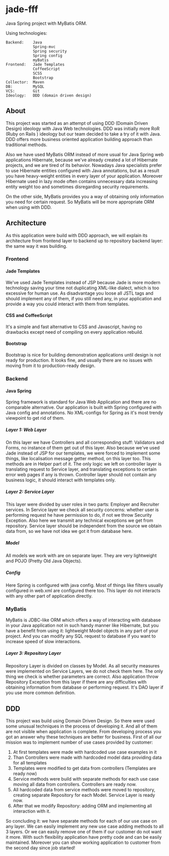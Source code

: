 jade-fff
========

Java Spring project with MyBatis ORM.

Using technologies:

    Backend:    Java
                Spring-mvc
                Spring security
                Spring config
                myBatis
    Frontend:   Jade Templates
                CoffeeScript
                SCSS
                Bootstrap
    Collector:  Maven
    DB:         MySQL
    VCS:        Git
    Ideology:   DDD (domain driven design)

About
-----
This project was started as an attempt of using DDD (Domain Driven Design) ideology with Java Web technologies.
 DDD was initially more RoR (Ruby on Rails ) ideology but our team decided to take a try of it with Java.
 DDD offers more business oriented application building approach than traditional methods.

Also we have used MyBatis ORM instead of more usual for Java Spring web applications Hibernate, because we've
 already created a lot of Hibernate projects, and we are tired of its behavior. Nowadays Java specialists prefer
 to use Hibernate entities configured with Java annotations, but as a result you have heavy-weight entities in
 every layer of your application. Moreover Hibernate used in lazy mode often contains unnecessary data
 increasing entity weight too and sometimes disregarding security requirements.

On the other side, MyBatis provides you a way of obtaining only information you need for certain request. So
 MyBatis will be more appropriate ORM when using with DDD.

Architecture
------------
As this application were build with DDD approach, we will explain its architecture from frontend layer to backend
 up to repository backend layer: the same way it was building.

### Frontend

#### Jade Templates
We've used Jade Templates instead of JSP because Jade is more modern technology saving your time not duplicating
 XML-like dialect, which is too excessive for human use. As disadvantage you loose all JSTL tags and should
 implement any of them, if you still need any, in your application and provide a way you could interact with them
 from templates.

#### CSS and CoffeeScript
It's a simple and fast alternative to CSS and Javascript, having no drawbacks except need of compiling on every
 application rebuild.

#### Bootstrap
Bootstrap is nice for building demonstration applications until design is not ready for production. It
 looks fine, and usually there are no issues with moving from it to production-ready design.

### Backend

#### Java Spring
Spring framework is standard for Java Web Application and there are no comparable alternative. Our application
 is built with Spring configured with Java config and annotations. No XML-configs for Spring as it's most trendy
 viewpoint to get rid of them.

##### Layer 1: Web Layer
On this layer we have Controllers and all corresponding stuff: Validators and Forms, no instance of them get out
 of this layer. Also because we've used Jade instead of JSP for our templates, we were forced to implement some
 things, like localisation message getter method, on this layer too. This methods are in Helper part of it.
 The only logic we left on controller layer is translating request to Service layer, and translating exceptions
 to certain error web pages if any is thrown. Controller layer should not contain any business logic, it should
 interact with templates only.
##### Layer 2: Service Layer
This layer were divided by user roles in two parts: Employer and Recruiter services. In Service layer we check
 all security concerns: whether user is performing request he have permission to do, if not we throw Security
 Exception. Also here we transmit any technical exceptions we get from repository. Service layer should be independent
 from the source we obtain data from, so we have not idea we got it from database here.
##### Model
All models we work with are on separate layer. They are very lightweight and POJO (Pretty Old Java Objects).
##### Config
Here Spring is configured with java config. Most of things like filters usually configured in web.xml are configured
there too. This layer do not interacts with any other part of application directly.

### MyBatis
MyBatis is JDBC-like ORM which offers a way of interacting with database in your Java application not in such
 handy manner like Hibernate, but you have a benefit from using it: lightweight Model objects in any part of your
  project. And you can modify any SQL request to database if you want to increase speed of slow interactions.

##### Layer 3: Repository Layer
Repository Layer is divided on classes by Model. As all security measures were implemented on Service Layers, we
 do not check them here. The only thing we check is whether parameters are correct. Also application throw
 Repository Exception from this layer if there are any difficulties with obtaining information from database or
 performing request. It's DAO layer if you use more common definition.

DDD
---
This project was build using Domain Driven Design. So there were used some unusual techniques in the process of
 developing it. And all of them are not visible when application is complete. From developing process you got an
 answer why these techniques are better for business. First of all our mission was to implement number of use
 cases provided by customer:

1. At first templates were made with hardcoded use case examples in it
2. Than Controllers were made with hardcoded model data providing data for all templates
3. Templates were modified to get data from controllers (Templates are ready now)
4. Service methods were build with separate methods for each use case
 moving all data from controllers. Controllers are ready now.
5. All hardcoded data from service methods were moved to repository, creating separate Repository for each Model.
Service Layer is ready now.
6. After that we modify Repository: adding ORM and implementing all interaction with it.

So concluding it: we have separate methods for each of our use case on any layer. We can easily implement any new
 use case adding methods to all 3 layers. Or we can easily remove one of them if our customer do not want it more.
 With such flexibility application have pretty code and can be easily maintained. Moreover you can show working
 application to customer from the second day since job started!